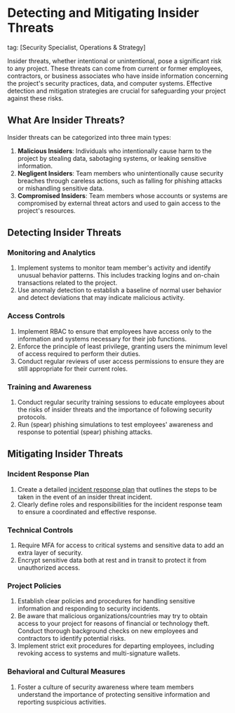 # Detecting and Mitigating Insider Threats
tag: [Security Specialist, Operations & Strategy]

Insider threats, whether intentional or unintentional, pose a significant risk to any project. These threats can come from current or former employees, contractors, or business associates who have inside information concerning the project's security practices, data, and computer systems. Effective detection and mitigation strategies are crucial for safeguarding your project against these risks.

## What Are Insider Threats?

Insider threats can be categorized into three main types:

1. **Malicious Insiders**: Individuals who intentionally cause harm to the project by stealing data, sabotaging systems, or leaking sensitive information.
2. **Negligent Insiders**: Team members who unintentionally cause security breaches through careless actions, such as falling for phishing attacks or mishandling sensitive data.
3. **Compromised Insiders**: Team members whose accounts or systems are compromised by external threat actors and used to gain access to the project's resources.

## Detecting Insider Threats

### Monitoring and Analytics

1. Implement systems to monitor team member's activity and identify unusual behavior patterns. This includes tracking logins and on-chain transactions related to the project.
2. Use anomaly detection to establish a baseline of normal user behavior and detect deviations that may indicate malicious activity.

### Access Controls

1. Implement RBAC to ensure that employees have access only to the information and systems necessary for their job functions.
2. Enforce the principle of least privilege, granting users the minimum level of access required to perform their duties.
3. Conduct regular reviews of user access permissions to ensure they are still appropriate for their current roles.

### Training and Awareness

1. Conduct regular security training sessions to educate employees about the risks of insider threats and the importance of following security protocols.
2. Run (spear) phishing simulations to test employees' awareness and response to potential (spear) phishing attacks.

## Mitigating Insider Threats

### Incident Response Plan

1. Create a detailed [incident response plan](../incident-management/README.md) that outlines the steps to be taken in the event of an insider threat incident.
2. Clearly define roles and responsibilities for the incident response team to ensure a coordinated and effective response.

### Technical Controls

1. Require MFA for access to critical systems and sensitive data to add an extra layer of security.
2. Encrypt sensitive data both at rest and in transit to protect it from unauthorized access.

### Project Policies

1. Establish clear policies and procedures for handling sensitive information and responding to security incidents.
2. Be aware that malicious organizations/countries may try to obtain access to your project for reasons of financial or technology theft. Conduct thorough background checks on new employees and contractors to identify potential risks.
3. Implement strict exit procedures for departing employees, including revoking access to systems and multi-signature wallets.

### Behavioral and Cultural Measures

1. Foster a culture of security awareness where team members understand the importance of protecting sensitive information and reporting suspicious activities.
